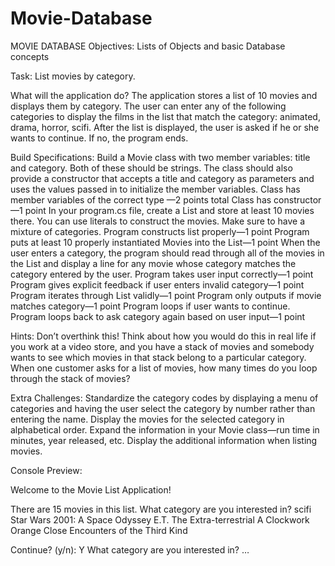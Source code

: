 # Movie-Database
MOVIE DATABASE
Objectives: Lists of Objects and basic Database concepts

Task: List movies by category.

What will the application do?
The application stores a list of 10 movies and displays them by category.
The user can enter any of the following categories to display the films in the list that match the category: animated, drama, horror, scifi.
After the list is displayed, the user is asked if he or she wants to continue. If no, the program ends.

Build Specifications:
Build a Movie class with two member variables:  title and category. Both of these should be strings. The class should also provide a constructor that accepts a title and category as parameters and uses the values passed in to initialize the member variables.
Class has member variables of the correct type —2  points total
Class has constructor—1 point
In your program.cs file, create a List<Movie> and store at least 10 movies there. You can use literals to construct the movies. Make sure to have a mixture of categories.
Program constructs list properly—1 point
Program puts at least 10 properly instantiated Movies into the List—1 point
When the user enters a category, the program should read through all of the movies in the List and display a line for any movie whose category matches the category entered by the user.
Program takes user input correctly—1 point
Program gives explicit feedback if user enters invalid category—1 point
Program iterates through List validly—1 point
Program only outputs if movie matches category—1 point
Program loops if user wants to continue.
Program loops back to ask category again based on user input—1 point

Hints:
Don’t overthink this! Think about how you would do this in real life if you work at a video store, and you have a stack of movies and somebody wants to see which movies in that stack belong to a particular category. When one customer asks for a list of movies, how many times do you loop through the stack of movies?

Extra Challenges:
Standardize the category codes by displaying a menu of categories and having the user select the category by number rather than entering the name.
Display the movies for the selected category in alphabetical order.
Expand the information in your Movie class—run time in minutes, year released, etc. Display the additional information when listing movies.


Console Preview: 

Welcome to the Movie List Application!

There are 15 movies in this list. 
What category are you interested in? scifi
Star Wars
2001: A Space Odyssey
E.T. The Extra-terrestrial
A Clockwork Orange
Close Encounters of the Third Kind

Continue? (y/n): Y
What category are you interested in? …

